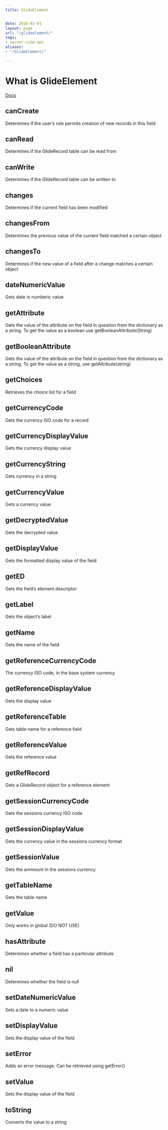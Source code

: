 ```yaml
---
title: GlideElement


date: 2016-01-01
layout: page
url: "/glideelement/"
tags:
- server-side-api
aliases:
- "/GlideElement/"

---
```

# What is GlideElement
<!--more-->

[Docs](https://docs.servicenow.com/bundle/kingston-application-development/page/app-store/dev_portal/API_reference/glideElement/concept/c_GlideElementScopedAPI.html)


## canCreate

Determines if the user’s role permits creation of new records in this field                                                                             

## canRead

Determines if the GlideRecord table can be read from                                                                                                    

## canWrite

Determines if the GlideRecord table can be written to                                                                                                   

## changes

Determines if the current field has been modified                                                                                                       

## changesFrom

Determines the previous value of the current field matched a certain object                                                                             

## changesTo

Determines if the new value of a field after a change matches a certain object                                                                          

## dateNumericValue

Gets date in numberic value                                                                                                                             

## getAttribute

Gets the value of the attribute on the field in question from the dictionary as a string. To get the value as a boolean use getBooleanAttribute(String) 

## getBooleanAttribute

Gets the value of the attribute on the field in question from the dictionary as a string. To get the value as a string, use getAttribute(string)        

## getChoices

Retrieves the choice list for a field                                                                                                                   

## getCurrencyCode

Gets the currency ISO code for a record                                                                                                                 

## getCurrencyDisplayValue

Gets the currency display value                                                                                                                         

## getCurrencyString

Gets currency in a string                                                                                                                               

## getCurrencyValue

Gets a currency value                                                                                                                                   

## getDecryptedValue

Gets the decrypted value                                                                                                                                

## getDisplayValue

Gets the formatted display value of the field                                                                                                           

## getED

Gets the field’s element descriptor                                                                                                                     

## getLabel

Gets the object’s label                                                                                                                                 

## getName

Gets the name of the field                                                                                                                              

## getReferenceCurrencyCode

The currency ISO code, in the base system currency                                                                                                      

## getReferenceDisplayValue

Gets the display value                                                                                                                                  

## getReferenceTable

Gets table name for a reference field                                                                                                                   

## getReferenceValue

Gets the reference value                                                                                                                                

## getRefRecord

Gets a GlideRecord object for a reference element                                                                                                       

## getSessionCurrencyCode

Gets the sessions currency ISO code                                                                                                                     

## getSessionDisplayValue

Gets the currency value in the sessions currency format                                                                                                 

## getSessionValue

Gets the ammount in the sessions currency                                                                                                               

## getTableName

Gets the table name                                                                                                                                     

## getValue

Only works in global (DO NOT USE)                                                                                                                                   

## hasAttribute

Determines whether a field has a particular attribute                                                                                                   

## nil

Determines whether the field is null                                                                                                                    

## setDateNumericValue

Sets a date to a numeric value                                                                                                                          

## setDisplayValue

Sets the display value of the field                                                                                                                     

## setError

Adds an error message. Can be retrieved using getError()                                                                                                

## setValue

Sets the display value of the field                                                                                                                     

## toString

Converts the value to a string